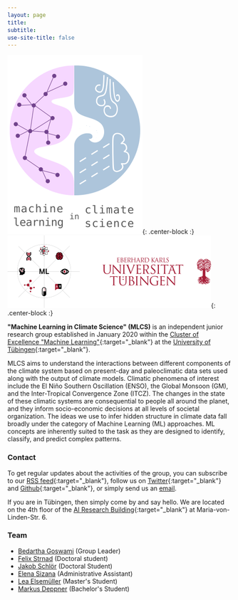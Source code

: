 ```yaml
---
layout: page
title:
subtitle:
use-site-title: false
---
```

![MLCS-Logo](/img/mlcs_logo_small.png){: .center-block :}
![Funding-Sources-Logos](/img/utue_coe_logos.png){: .center-block :}


**"Machine Learning in Climate Science" (MLCS)** is an independent
junior research group established in January 2020 within the [Cluster of
Excellence "Machine
Learning"](https://www.ml-in-science.uni-tuebingen.de){:target="_blank"}
at the [University of
Tübingen](https://uni-tuebingen.de/){:target="_blank"}.

MLCS aims to understand the interactions between different components of
the climate system based on present-day and paleoclimatic data sets used
along with the output of climate models. Climatic phenomena of interest
include the El Niño Southern Oscillation (ENSO), the Global Monsoon
(GM), and the Inter-Tropical Convergence Zone (ITCZ). The changes in the
state of these climatic systems are consequential to people all around
the planet, and they inform socio-economic decisions at all levels of
societal organization. The ideas we use to infer hidden structure in
climate data fall broadly under the category of Machine Learning (ML)
approaches. ML concepts are inherently suited to the task as they are
designed to identify, classify, and predict complex patterns.

### Contact

To get regular updates about the activities of the group, you can
subscribe to our [RSS
feed](https://mlcs.github.io/feed.xml){:target="_blank"}, follow us on
[Twitter](https://twitter.com/MachineClimate){:target="_blank"} and
[Github](https://github.com/mlcs){:target="_blank"}, or simply send us
an [email](mailto:bedartha.goswami@uni-tuebingen.de).

If you are in Tübingen, then simply come by and say hello. We are
located on the 4th floor of the [AI Research
Building](https://www.openstreetmap.org/way/601132358){:target="_blank"}
at Maria-von-Linden-Str. 6.

### Team

+ [Bedartha Goswami](https://machineclimate.de/people/goswami/) (Group
    Leader)
+ [Felix Strnad](https://machineclimate.de/people/strnad/) (Doctoral
    student)
+ [Jakob Schlör](https://machineclimate.de/people/schloer/) (Doctoral
    Student)
+ [Elena Sizana](https://machineclimate.de/people/sizana/)
    (Administrative Assistant)
+ [Lea Elsemüller](https://machineclimate.de/people/elsemueller/)
    (Master's Student)
+ [Markus Deppner](https://machineclimate.de/people/deppner/)
    (Bachelor's Student)
